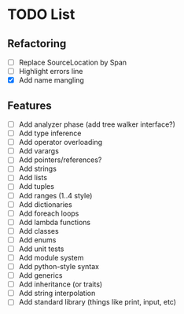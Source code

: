 # TODO List

## Refactoring
- [ ] Replace SourceLocation by Span
- [ ] Highlight errors line
- [x] Add name mangling

## Features
- [ ] Add analyzer phase (add tree walker interface?)
- [ ] Add type inference
- [ ] Add operator overloading
- [ ] Add varargs
- [ ] Add pointers/references?
- [ ] Add strings
- [ ] Add lists
- [ ] Add tuples
- [ ] Add ranges (1..4 style)
- [ ] Add dictionaries
- [ ] Add foreach loops
- [ ] Add lambda functions
- [ ] Add classes
- [ ] Add enums
- [ ] Add unit tests
- [ ] Add module system
- [ ] Add python-style syntax
- [ ] Add generics
- [ ] Add inheritance (or traits)
- [ ] Add string interpolation
- [ ] Add standard library (things like print, input, etc)
